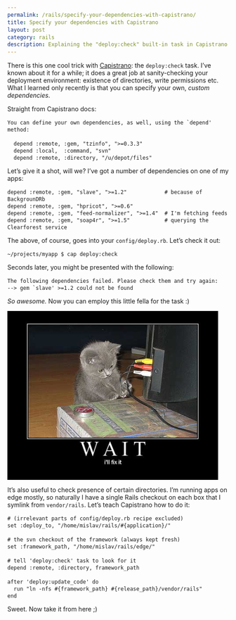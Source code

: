 ```yaml
---
permalink: /rails/specify-your-dependencies-with-capistrano/
title: Specify your dependencies with Capistrano
layout: post
category: rails
description: Explaining the "deploy:check" built-in task in Capistrano and how it can help preparing your deployment.
---
```


There is this one cool trick with [Capistrano][1]: the `deploy:check` task. I’ve known about it for a while; it does a great job at sanity-checking your deployment environment: existence of directories, write permissions etc. What I learned only recently is that you can specify your own, _custom dependencies_.

Straight from Capistrano docs:

    You can define your own dependencies, as well, using the `depend' method:
    
      depend :remote, :gem, "tzinfo", ">=0.3.3"
      depend :local,  :command, "svn"
      depend :remote, :directory, "/u/depot/files"

Let’s give it a shot, will we? I’ve got a number of dependencies on one of my apps:

    depend :remote, :gem, "slave", ">=1.2"            # because of BackgrounDRb
    depend :remote, :gem, "hpricot", ">=0.6"
    depend :remote, :gem, "feed-normalizer", ">=1.4"  # I'm fetching feeds
    depend :remote, :gem, "soap4r", ">=1.5"           # querying the Clearforest service

The above, of course, goes into your `config/deploy.rb`. Let’s check it out:

    ~/projects/myapp $ cap deploy:check

Seconds later, you might be presented with the following:

    The following dependencies failed. Please check them and try again:
    --> gem `slave' >=1.2 could not be found

_So awesome._ Now you can employ this little fella for the task :)

<img src="/page_attachments/0000/0019/500-fix-it.jpg" alt="Cat fixes it" style="display:block; margin-bottom:.5em">

It’s also useful to check presence of certain directories. I’m running apps on edge mostly, so naturally I have a single Rails checkout on each box that I symlink from `vendor/rails`. Let’s teach Capistrano how to do it:

    # (irrelevant parts of config/deploy.rb recipe excluded)
    set :deploy_to, "/home/mislav/rails/#{application}/"
    
    # the svn checkout of the framework (always kept fresh)
    set :framework_path, "/home/mislav/rails/edge/"
    
    # tell 'deploy:check' task to look for it
    depend :remote, :directory, framework_path
    
    after 'deploy:update_code' do
      run "ln -nfs #{framework_path} #{release_path}/vendor/rails" 
    end

Sweet. Now take it from here ;)


[1]: http://www.capify.org/
[2]: http://twitter.pbwiki.com/Cats